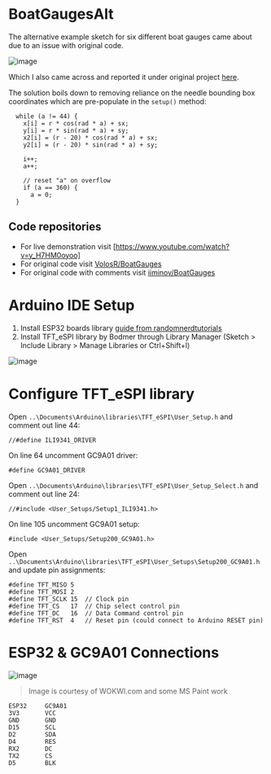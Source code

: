 # BoatGaugesAlt
The alternative example sketch for six different boat gauges came about due to an issue with original code.

![image](https://user-images.githubusercontent.com/6739564/173200118-24206e48-b5ac-4df7-a65d-6add535acb31.png)

Which I also came across and reported it under original project [here](https://github.com/VolosR/BoatGauges/issues/1).

The solution boils down to removing reliance on the needle bounding box coordinates which are pre-populate in the ``setup()`` method:
```
  while (a != 44) {
    x[i] = r * cos(rad * a) + sx;
    y[i] = r * sin(rad * a) + sy;
    x2[i] = (r - 20) * cos(rad * a) + sx;
    y2[i] = (r - 20) * sin(rad * a) + sy;

    i++;
    a++;

    // reset "a" on overflow
    if (a == 360) {
      a = 0;
  }
```

## Code repositories
- For live demonstration visit [https://www.youtube.com/watch?v=y_H7HM0oyoo]
- For original code visit [VolosR/BoatGauges](https://github.com/VolosR/BoatGauges)
- For original code with comments visit [iiminov/BoatGauges](https://github.com/iiminov/BoatGauges)

# Arduino IDE Setup
1. Install ESP32 boards library [guide from randomnerdtutorials](https://randomnerdtutorials.com/installing-the-esp32-board-in-arduino-ide-windows-instructions/)
2. Install TFT_eSPI library by Bodmer through Library Manager (Sketch > Include Library > Manage Libraries or Ctrl+Shift+l)

![image](https://user-images.githubusercontent.com/6739564/173196508-e732ded0-ca3b-419f-80a7-bce4eaf675de.png)


# Configure TFT_eSPI library
Open ``..\Documents\Arduino\libraries\TFT_eSPI\User_Setup.h`` and comment out line 44:
```
//#define ILI9341_DRIVER
```
On line 64 uncomment GC9A01 driver:
```
#define GC9A01_DRIVER
```

Open ``..\Documents\Arduino\libraries\TFT_eSPI\User_Setup_Select.h`` and comment out line 24:
```
//#include <User_Setups/Setup1_ILI9341.h>
```
On line 105 uncomment GC9A01 setup:
```
#include <User_Setups/Setup200_GC9A01.h>
```

Open ``..\Documents\Arduino\libraries\TFT_eSPI\User_Setups\Setup200_GC9A01.h`` and update pin assignments:
```
#define TFT_MISO 5
#define TFT_MOSI 2
#define TFT_SCLK 15  // Clock pin
#define TFT_CS   17  // Chip select control pin
#define TFT_DC   16  // Data Command control pin
#define TFT_RST  4   // Reset pin (could connect to Arduino RESET pin)
```

# ESP32 & GC9A01 Connections

![image](https://user-images.githubusercontent.com/6739564/172683255-a640ba47-1d2f-4fc0-b8f3-acbada262f81.png)
> Image is courtesy of WOKWI.com and some MS Paint work

```
ESP32     GC9A01
3V3       VCC
GND       GND
D15       SCL
D2        SDA
D4        RES
RX2       DC
TX2       CS
D5        BLK
```
